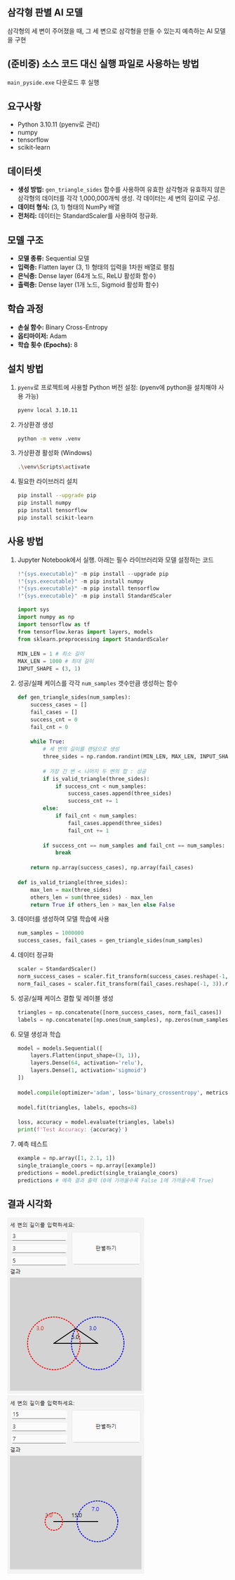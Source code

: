 ## 삼각형 판별 AI 모델

삼각형의 세 변이 주어졌을 때, 그 세 변으로 삼각형을 만들 수 있는지 예측하는 AI 모델을 구현

## (준비중) 소스 코드 대신 실행 파일로 사용하는 방법

`main_pyside.exe` 다운로드 후 실행

## 요구사항

- Python 3.10.11 (pyenv로 관리)
- numpy
- tensorflow
- scikit-learn

## 데이터셋

*   **생성 방법:** `gen_triangle_sides` 함수를 사용하여 유효한 삼각형과 유효하지 않은 삼각형의 데이터를 각각 1,000,000개씩 생성. 각 데이터는 세 변의 길이로 구성.
*   **데이터 형식:** (3, 1) 형태의 NumPy 배열
*   **전처리:** 데이터는 StandardScaler를 사용하여 정규화.

## 모델 구조

*   **모델 종류:** Sequential 모델
*   **입력층:** Flatten layer (3, 1) 형태의 입력을 1차원 배열로 펼침
*   **은닉층:** Dense layer (64개 노드, ReLU 활성화 함수)
*   **출력층:** Dense layer (1개 노드, Sigmoid 활성화 함수)

## 학습 과정

*   **손실 함수:** Binary Cross-Entropy
*   **옵티마이저:** Adam
*   **학습 횟수 (Epochs):** 8

## 설치 방법

1. `pyenv`로 프로젝트에 사용할 Python 버전 설정:
    (pyenv에 python을 설치해야 사용 가능)

    ```bash
    pyenv local 3.10.11
    ```

2. 가상환경 생성

    ```bash
    python -m venv .venv
    ```

3. 가상환경 활성화 (Windows)

    ```bash
    .\venv\Scripts\activate
    ```

4. 필요한 라이브러리 설치

    ```bash
    pip install --upgrade pip
    pip install numpy
    pip install tensorflow
    pip install scikit-learn
    ```

## 사용 방법

1. Jupyter Notebook에서 실행. 아래는 필수 라이브러리와 모델 설정하는 코드

    ```python
    !"{sys.executable}" -m pip install --upgrade pip
    !"{sys.executable}" -m pip install numpy
    !"{sys.executable}" -m pip install tensorflow
    !"{sys.executable}" -m pip install StandardScaler
    ```

    ```python
    import sys
    import numpy as np
    import tensorflow as tf
    from tensorflow.keras import layers, models
    from sklearn.preprocessing import StandardScaler

    MIN_LEN = 1 # 최소 길이
    MAX_LEN = 1000 # 최대 길이
    INPUT_SHAPE = (3, 1)
    ```

2. 성공/실패 케이스를 각각 `num_samples` 갯수만큼 생성하는 함수

    ```python
    def gen_triangle_sides(num_samples):
        success_cases = []
        fail_cases = []
        success_cnt = 0
        fail_cnt = 0

        while True:
            # 세 변의 길이를 랜덤으로 생성
            three_sides = np.random.randint(MIN_LEN, MAX_LEN, INPUT_SHAPE)

            # 가장 긴 변 < 나머지 두 변의 합 : 성공
            if is_valid_triangle(three_sides):
                if success_cnt < num_samples:
                    success_cases.append(three_sides)
                    success_cnt += 1
            else:
                if fail_cnt < num_samples:
                    fail_cases.append(three_sides)
                    fail_cnt += 1

            if success_cnt == num_samples and fail_cnt == num_samples:
                break

        return np.array(success_cases), np.array(fail_cases)

    def is_valid_triangle(three_sides):
        max_len = max(three_sides)
        others_len = sum(three_sides) - max_len
        return True if others_len > max_len else False
    ```

3. 데이터를 생성하여 모델 학습에 사용

    ```python
    num_samples = 1000000
    success_cases, fail_cases = gen_triangle_sides(num_samples)
    ```

4. 데이터 정규화

    ```python
    scaler = StandardScaler()
    norm_success_cases = scaler.fit_transform(success_cases.reshape(-1, 3)).reshape(-1, 3, 1)
    norm_fail_cases = scaler.fit_transform(fail_cases.reshape(-1, 3)).reshape(-1, 3, 1)
    ```

5. 성공/실패 케이스 결합 및 레이블 생성

    ```python
    triangles = np.concatenate([norm_success_cases, norm_fail_cases])
    labels = np.concatenate([np.ones(num_samples), np.zeros(num_samples)])
    ```

6. 모델 생성과 학습

    ```python
    model = models.Sequential([
        layers.Flatten(input_shape=(3, 1)),
        layers.Dense(64, activation='relu'),
        layers.Dense(1, activation='sigmoid')
    ])

    model.compile(optimizer='adam', loss='binary_crossentropy', metrics=['accuracy'])

    model.fit(triangles, labels, epochs=8)

    loss, accuracy = model.evaluate(triangles, labels)
    print(f'Test Accuracy: {accuracy}')
    ```

7. 예측 테스트

    ```python
    example = np.array([1, 2.1, 1])
    single_traiangle_coors = np.array([example])
    predictions = model.predict(single_traiangle_coors)
    predictions # 예측 결과 출력 (0에 가까울수록 False 1에 가까울수록 True)
    ```

## 결과 시각화

![예측 결과 시각화](src/visual.png)
![예측 결과 시각화](src/visual2.png)
